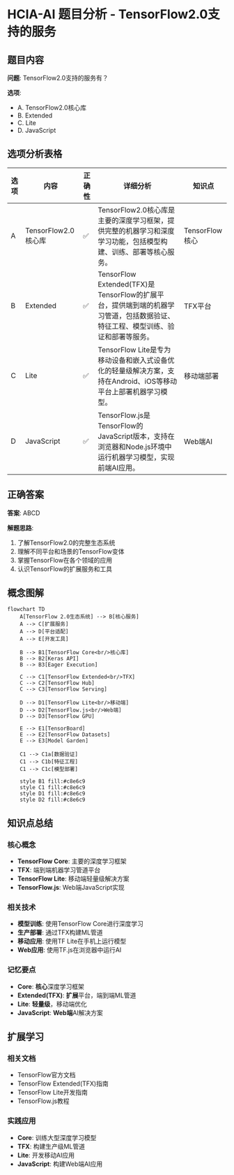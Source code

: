 # HCIA-AI 题目分析 - TensorFlow2.0支持的服务

## 题目内容

**问题**: TensorFlow2.0支持的服务有？

**选项**:
- A. TensorFlow2.0核心库
- B. Extended
- C. Lite
- D. JavaScript

## 选项分析表格

| 选项 | 内容 | 正确性 | 详细分析 | 知识点 |
|------|------|--------|----------|--------|
| A | TensorFlow2.0核心库 | ✅ | TensorFlow2.0核心库是主要的深度学习框架，提供完整的机器学习和深度学习功能，包括模型构建、训练、部署等核心服务。 | TensorFlow核心 |
| B | Extended | ✅ | TensorFlow Extended(TFX)是TensorFlow的扩展平台，提供端到端的机器学习管道，包括数据验证、特征工程、模型训练、验证和部署等服务。 | TFX平台 |
| C | Lite | ✅ | TensorFlow Lite是专为移动设备和嵌入式设备优化的轻量级解决方案，支持在Android、iOS等移动平台上部署机器学习模型。 | 移动端部署 |
| D | JavaScript | ✅ | TensorFlow.js是TensorFlow的JavaScript版本，支持在浏览器和Node.js环境中运行机器学习模型，实现前端AI应用。 | Web端AI |

## 正确答案
**答案**: ABCD

**解题思路**: 
1. 了解TensorFlow2.0的完整生态系统
2. 理解不同平台和场景的TensorFlow变体
3. 掌握TensorFlow在各个领域的应用
4. 认识TensorFlow的扩展服务和工具

## 概念图解

```mermaid
flowchart TD
    A[TensorFlow 2.0生态系统] --> B[核心服务]
    A --> C[扩展服务]
    A --> D[平台适配]
    A --> E[开发工具]
    
    B --> B1[TensorFlow Core<br/>核心库]
    B --> B2[Keras API]
    B --> B3[Eager Execution]
    
    C --> C1[TensorFlow Extended<br/>TFX]
    C --> C2[TensorFlow Hub]
    C --> C3[TensorFlow Serving]
    
    D --> D1[TensorFlow Lite<br/>移动端]
    D --> D2[TensorFlow.js<br/>Web端]
    D --> D3[TensorFlow GPU]
    
    E --> E1[TensorBoard]
    E --> E2[TensorFlow Datasets]
    E --> E3[Model Garden]
    
    C1 --> C1a[数据验证]
    C1 --> C1b[特征工程]
    C1 --> C1c[模型部署]
    
    style B1 fill:#c8e6c9
    style C1 fill:#c8e6c9
    style D1 fill:#c8e6c9
    style D2 fill:#c8e6c9
```

## 知识点总结

### 核心概念
- **TensorFlow Core**: 主要的深度学习框架
- **TFX**: 端到端机器学习管道平台
- **TensorFlow Lite**: 移动端轻量级解决方案
- **TensorFlow.js**: Web端JavaScript实现

### 相关技术
- **模型训练**: 使用TensorFlow Core进行深度学习
- **生产部署**: 通过TFX构建ML管道
- **移动应用**: 使用TF Lite在手机上运行模型
- **Web应用**: 使用TF.js在浏览器中运行AI

### 记忆要点
- **Core**: **核心**深度学习框架
- **Extended(TFX)**: **扩展**平台，端到端ML管道
- **Lite**: **轻量级**，移动端优化
- **JavaScript**: **Web端**AI解决方案

## 扩展学习

### 相关文档
- TensorFlow官方文档
- TensorFlow Extended(TFX)指南
- TensorFlow Lite开发指南
- TensorFlow.js教程

### 实践应用
- **Core**: 训练大型深度学习模型
- **TFX**: 构建生产级ML管道
- **Lite**: 开发移动AI应用
- **JavaScript**: 构建Web端AI应用